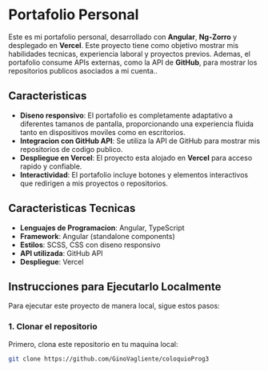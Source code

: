 # Portafolio Personal

Este es mi portafolio personal, desarrollado con **Angular**, **Ng-Zorro** y desplegado en **Vercel**. Este proyecto tiene como objetivo mostrar mis habilidades tecnicas, experiencia laboral y proyectos previos. Ademas, el portafolio consume APIs externas, como la API de **GitHub**, para mostrar los repositorios publicos asociados a mi cuenta..

## Caracteristicas

- **Diseno responsivo**: El portafolio es completamente adaptativo a diferentes tamanos de pantalla, proporcionando una experiencia fluida tanto en dispositivos moviles como en escritorios.
- **Integracion con GitHub API**: Se utiliza la API de GitHub para mostrar mis repositorios de codigo publico.
- **Despliegue en Vercel**: El proyecto esta alojado en **Vercel** para acceso rapido y confiable.
- **Interactividad**: El portafolio incluye botones y elementos interactivos que redirigen a mis proyectos o repositorios.

## Caracteristicas Tecnicas

- **Lenguajes de Programacion**: Angular, TypeScript
- **Framework**: Angular (standalone components)
- **Estilos**: SCSS, CSS con diseno responsivo
- **API utilizada**: GitHub API
- **Despliegue**: Vercel

## Instrucciones para Ejecutarlo Localmente

Para ejecutar este proyecto de manera local, sigue estos pasos:

### 1. Clonar el repositorio

Primero, clona este repositorio en tu maquina local:

```bash
git clone https://github.com/GinoVagliente/coloquioProg3
